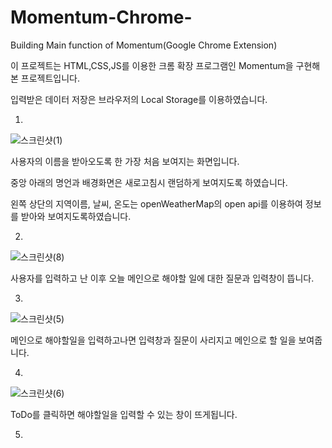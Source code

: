 # Momentum-Chrome-
Building Main function of Momentum(Google Chrome Extension)

이 프로젝트는 HTML,CSS,JS를 이용한 크롬 확장 프로그램인 Momentum을 구현해본 프로젝트입니다.

입력받은 데이터 저장은 브라우저의 Local Storage를 이용하였습니다.

1)
![스크린샷(1)](https://user-images.githubusercontent.com/62368629/128623667-2de35aee-3f37-4624-bdb9-a5472f538c89.png)

사용자의 이름을 받아오도록 한 가장 처음 보여지는 화면입니다.

중앙 아래의 명언과 배경화면은 새로고침시 랜덤하게 보여지도록 하였습니다.

왼쪽 상단의 지역이름, 날씨, 온도는 openWeatherMap의 open api를 이용하여 정보를 받아와 보여지도록하였습니다.


2)
![스크린샷(8)](https://user-images.githubusercontent.com/62368629/128623986-cc8729b5-6b3b-4b64-b0ea-13580ea87fbb.png)

사용자를 입력하고 난 이후 오늘 메인으로 해야할 일에 대한 질문과 입력창이 뜹니다.



3)
![스크린샷(5)](https://user-images.githubusercontent.com/62368629/128623997-69d50be7-326e-4949-9c46-79a198fa8ad5.png)

메인으로 해야할일을 입력하고나면 입력창과 질문이 사리지고 메인으로 할 일을 보여줍니다.



4)
![스크린샷(6)](https://user-images.githubusercontent.com/62368629/128624009-88e87438-a766-430b-9733-330b7ef1e464.png)

ToDo를 클릭하면 해야할일을 입력할 수 있는 창이 뜨게됩니다.


5)
